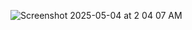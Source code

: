![Screenshot 2025-05-04 at 2 04 07 AM](https://github.com/user-attachments/assets/543a8c44-c4eb-4b00-9e23-51a1cfbd8683)
